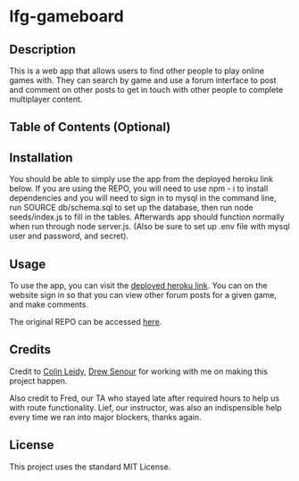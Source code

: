 # lfg-gameboard

## Description

This is a web app that allows users to find other people to play online games with. They can search by game and use a forum interface to post and comment on other posts to get in touch with other people to complete multiplayer content.

## Table of Contents (Optional)


## Installation

You should be able to simply use the app from the deployed heroku link below. If you are using the REPO, you will need to use npm - i to install dependencies and you will need to sign in to mysql in the command line, run SOURCE db/schema.sql to set up the database, then run node seeds/index.js to fill in the tables. Afterwards app should function normally when run through node server.js. (Also be sure to set up .env file with mysql user and password, and secret).

## Usage

To use the app, you can visit the [deployed heroku link](https://guarded-headland-70265.herokuapp.com/). You can on the website sign in so that you can view other forum posts for a given game, and make comments. 

The original REPO can be accessed [here](https://github.com/RWWoods/lfg-gameboard).


## Credits

Credit to [Colin Leidy](https://github.com/CollyLee), [Drew Senour](https://github.com/DScoderman) for working with me on making this project happen.

Also credit to Fred, our TA who stayed late after required hours to help us with route functionality. Lief, our instructor, was also an indispensible help every time we ran into major blockers, thanks again.

## License

This project uses the standard MIT License.